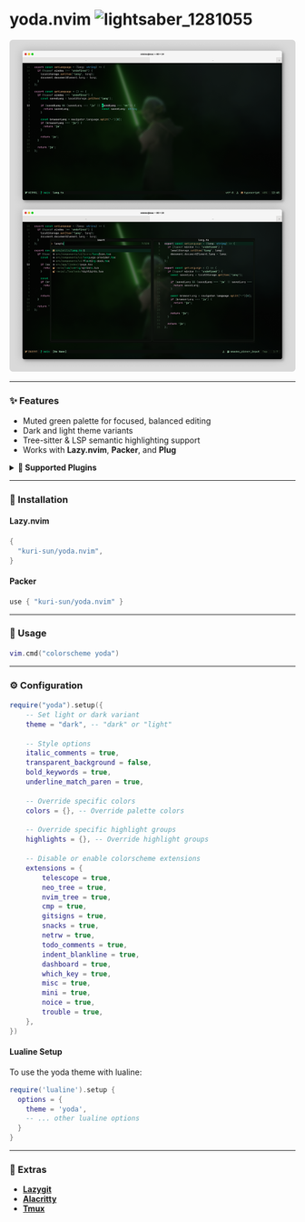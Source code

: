 # yoda.nvim <img width="34" height="34" alt="lightsaber_1281055" src="https://github.com/user-attachments/assets/c3c50b91-43c5-4531-9c8a-86936dd1306a" />

![yoda.nvim preview](media/preview2.png)

---

### ✨ Features

- Muted green palette for focused, balanced editing
- Dark and light theme variants
- Tree-sitter & LSP semantic highlighting support
- Works with **Lazy.nvim**, **Packer**, and **Plug**

<details>
<summary><b>🔌 Supported Plugins</b></summary>

| Plugin                                                                          | Highlights                                      |
| ------------------------------------------------------------------------------- | ----------------------------------------------- |
| [neo-tree.nvim](https://github.com/nvim-neo-tree/neo-tree.nvim)                 | [neo-tree.lua](lua/yoda/plugins/neo-tree.lua)   |
| [nvim-tree.lua](https://github.com/nvim-tree/nvim-tree.lua)                     | [nvim-tree.lua](lua/yoda/plugins/nvim-tree.lua) |
| [telescope.nvim](https://github.com/nvim-telescope/telescope.nvim)              | [telescope.lua](lua/yoda/plugins/telescope.lua) |
| [nvim-cmp](https://github.com/hrsh7th/nvim-cmp)                                 | [cmp.lua](lua/yoda/plugins/cmp.lua)             |
| [gitsigns.nvim](https://github.com/lewis6991/gitsigns.nvim)                     | [gitsigns.lua](lua/yoda/plugins/gitsigns.lua)   |
| [lualine.nvim](https://github.com/nvim-lualine/lualine.nvim)                    | [lualine.lua](lua/lualine/themes/yoda.lua)      |
| [indent-blankline.nvim](https://github.com/lukas-reineke/indent-blankline.nvim) | [indent-blankline.lua](lua/yoda/plugins/indent-blankline.lua) |
| [snacks.nvim](https://github.com/folke/snacks.nvim)                             | [snacks.lua](lua/yoda/plugins/snacks.lua)       |
| [dashboard-nvim](https://github.com/nvimdev/dashboard-nvim)                     | [dashboard.lua](lua/yoda/plugins/dashboard.lua) |
| [which-key.nvim](https://github.com/folke/which-key.nvim)                       | [which-key.lua](lua/yoda/plugins/which-key.lua) |
| [todo-comments.nvim](https://github.com/folke/todo-comments.nvim)               | [todo-comments.lua](lua/yoda/plugins/todo-comments.lua) |
| netrw (built-in)                                                                | [netrw.lua](lua/yoda/plugins/netrw.lua)         |
| [mini.nvim](https://github.com/echasnovski/mini.nvim)                          | [mini.lua](lua/yoda/plugins/mini.lua)           |
| [noice.nvim](https://github.com/folke/noice.nvim)                              | [noice.lua](lua/yoda/plugins/noice.lua)         |
| [trouble.nvim](https://github.com/folke/trouble.nvim)                          | [trouble.lua](lua/yoda/plugins/trouble.lua)     |

</details>

---

### 🚀 Installation

#### **Lazy.nvim**

```lua
{
  "kuri-sun/yoda.nvim",
}
```

#### **Packer**

```lua
use { "kuri-sun/yoda.nvim" }

```

---

### 🚀 Usage

```lua
vim.cmd("colorscheme yoda")
```

---

### ⚙️ Configuration

```lua
require("yoda").setup({
    -- Set light or dark variant
    theme = "dark", -- "dark" or "light"

    -- Style options
    italic_comments = true,
    transparent_background = false,
    bold_keywords = true,
    underline_match_paren = true,

    -- Override specific colors
    colors = {}, -- Override palette colors

    -- Override specific highlight groups
    highlights = {}, -- Override highlight groups

    -- Disable or enable colorscheme extensions
    extensions = {
        telescope = true,
        neo_tree = true,
        nvim_tree = true,
        cmp = true,
        gitsigns = true,
        snacks = true,
        netrw = true,
        todo_comments = true,
        indent_blankline = true,
        dashboard = true,
        which_key = true,
        misc = true,
        mini = true,
        noice = true,
        trouble = true,
    },
})
```

#### **Lualine Setup**

To use the yoda theme with lualine:

```lua
require('lualine').setup {
  options = {
    theme = 'yoda',
    -- ... other lualine options
  }
}
```

---

### 🎨 Extras

- **[Lazygit](extras/lazygit/)**
- **[Alacritty](extras/alacritty/)**
- **[Tmux](extras/tmux/)**
